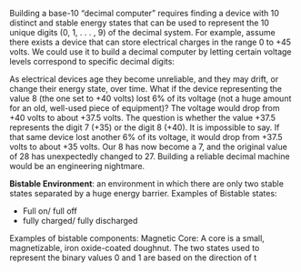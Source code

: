 Building a base-10 “decimal computer” requires finding a device with 10 distinct and stable energy states that can be used to represent the 10 unique digits (0, 1, . . . , 9) of the decimal system. For example, assume there exists a device that can store electrical charges in the range 0 to +45 volts. We could use it to build a decimal computer by letting certain voltage levels correspond to specific decimal digits:

As electrical devices age they become unreliable, and they may drift, or change their energy state, over time. What if the device representing the value 8 (the one set to +40 volts) lost 6% of its voltage (not a huge amount for an old, well-used piece of equipment)? The voltage would drop from +40 volts to about +37.5 volts. The question is whether the value +37.5 represents the digit 7 (+35) or the digit 8 (+40). It is impossible to say. If that same device lost another 6% of its voltage, it would drop from +37.5 volts to about +35 volts. Our 8 has now become a 7, and the original value of 28 has unexpectedly changed to 27. Building a reliable decimal machine would be an engineering nightmare.


**Bistable Environment**: an environment in which there are only two stable states separated by a huge energy barrier. 
Examples of Bistable states:
- Full on/ full off
- fully charged/ fully discharged


Examples of bistable components:
Magnetic Core:
A core is a small, magnetizable, iron oxide-coated doughnut.  The two states used to represent the binary values 0 and 1 are based on the direction of t
